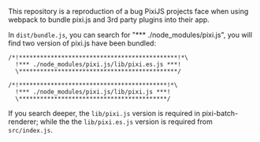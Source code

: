 This repository is a reproduction of a bug PixiJS projects face when using webpack to bundle
pixi.js and 3rd party plugins into their app.

In `dist/bundle.js`, you can search for "*** ./node_modules/pixi.js", you will find two version of pixi.js
have been bundled:

```
/*!*********************************************!*\
  !*** ./node_modules/pixi.js/lib/pixi.es.js ***!
  \*********************************************/
```


```
/*!******************************************!*\
  !*** ./node_modules/pixi.js/lib/pixi.js ***!
  \******************************************/
```

If you search deeper, the `lib/pixi.js` version is required in pixi-batch-renderer; while the the `lib/pixi.es.js`
version is required from `src/index.js`.
